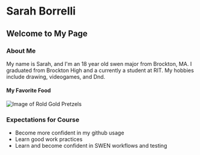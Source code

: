 # Sarah Borrelli
## Welcome to My Page

### About Me
My name is Sarah, and I'm an 18 year old swen major from Brockton, MA. I graduated from Brockton High and a currently a student at RIT. My hobbies include drawing, videogames, and Dnd. 
#### My Favorite Food 
![Image of Rold Gold Pretzels](https://www.kroger.com/product/images/xlarge/front/0002840043617)

### Expectations for Course

- Become more confident in my github usage
- Learn good work practices
- Learn and become confident in SWEN workflows and testing
